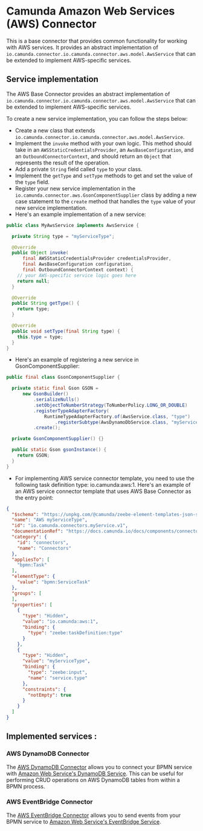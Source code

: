 #  Camunda Amazon Web Services (AWS) Connector
This is a base connector that provides common functionality for working with AWS services. It provides an abstract implementation of `io.camunda.connector.io.camunda.connector.aws.model.AwsService` that can be extended to implement AWS-specific services.

## Service implementation
The AWS Base Connector provides an abstract implementation of `io.camunda.connector.io.camunda.connector.aws.model.AwsService` that can be extended to implement AWS-specific services.

To create a new service implementation, you can follow the steps below:

- Create a new class that extends `io.camunda.connector.io.camunda.connector.aws.model.AwsService`.
- Implement the `invoke` method with your own logic. This method should take in an `AWSStaticCredentialsProvider`, an `AwsBaseConfiguration`, and an `OutboundConnectorContext`, and should return an `Object` that represents the result of the operation.
- Add a private `String` field called `type` to your class.
- Implement the `getType` and `setType` methods to get and set the value of the `type` field.
- Register your new service implementation in the `io.camunda.connector.aws.GsonComponentSupplier` class by adding a new case statement to the `create` method that handles the `type` value of your new service implementation.
- Here's an example implementation of a new service:

```java
public class MyAwsService implements AwsService {

  private String type = "myServiceType";

  @Override
  public Object invoke(
      final AWSStaticCredentialsProvider credentialsProvider,
      final AwsBaseConfiguration configuration,
      final OutboundConnectorContext context) {
    // your AWS-specific service logic goes here
    return null;
  }

  @Override
  public String getType() {
    return type;
  }

  @Override
  public void setType(final String type) {
    this.type = type;
  }
}

```
- Here's an example of registering a new service in GsonComponentSupplier:
```java
public final class GsonComponentSupplier {

  private static final Gson GSON =
      new GsonBuilder()
          .serializeNulls()
          .setObjectToNumberStrategy(ToNumberPolicy.LONG_OR_DOUBLE)
          .registerTypeAdapterFactory(
              RuntimeTypeAdapterFactory.of(AwsService.class, "type")
                  .registerSubtype(AwsDynamoDbService.class, "myServiceType"))
          .create();

  private GsonComponentSupplier() {}

  public static Gson gsonInstance() {
    return GSON;
  }
}
```

 - For implementing AWS service connector template, you need to use the following task definition type: io.camunda:aws:1. Here's an example of an AWS service connector template that uses AWS Base Connector as the entry point:
```json
{
  "$schema": "https://unpkg.com/@camunda/zeebe-element-templates-json-schema/resources/schema.json",
  "name": "AWS myServiceType",
  "id": "io.camunda.connectors.myService.v1",
  "documentationRef": "https://docs.camunda.io/docs/components/connectors/out-of-the-box-connectors/aws-myService/",
  "category": {
    "id": "connectors",
    "name": "Connectors"
  },
  "appliesTo": [
    "bpmn:Task"
  ],
  "elementType": {
    "value": "bpmn:ServiceTask"
  },
  "groups": [
  ],
  "properties": [
    {
      "type": "Hidden",
      "value": "io.camunda:aws:1",
      "binding": {
        "type": "zeebe:taskDefinition:type"
      }
    },
    {
      "type": "Hidden",
      "value": "myServiceType",
      "binding": {
        "type": "zeebe:input",
        "name": "service.type"
      },
      "constraints": {
        "notEmpty": true
      }
    }
  ]
}
```


## Implemented services :
### AWS DynamoDB Connector
The [AWS DynamoDB Connector](https://docs.camunda.io/docs/components/connectors/out-of-the-box-connectors/aws-dynamodb/) allows you to connect your BPMN service with [Amazon Web Service's DynamoDB Service](https://aws.amazon.com/dynamodb/). This can be useful for performing CRUD operations on AWS DynamoDB tables from within a BPMN process.
### AWS EventBridge Connector
The [AWS EventBridge Connector](https://docs.camunda.io/docs/components/connectors/out-of-the-box-connectors/aws-eventbridge/) allows you to send events from your BPMN service to [Amazon Web Service's EventBridge Service](https://aws.amazon.com/eventbridge/).
